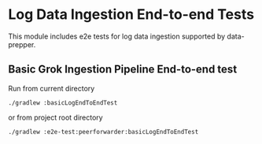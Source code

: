 # Log Data Ingestion End-to-end Tests

This module includes e2e tests for log data ingestion supported by data-prepper.

## Basic Grok Ingestion Pipeline End-to-end test

Run from current directory
```
./gradlew :basicLogEndToEndTest
```
or from project root directory
```
./gradlew :e2e-test:peerforwarder:basicLogEndToEndTest
```
